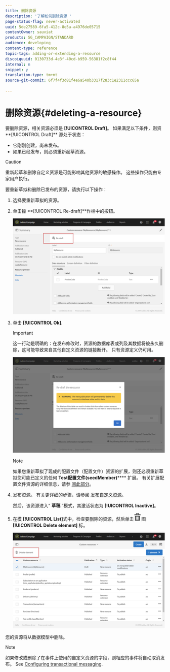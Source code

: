 ```yaml
---
title: 删除资源
description: '了解如何删除资源 '
page-status-flag: never-activated
uuid: 5de27589-6fa5-412c-8e5a-a4976de05715
contentOwner: sauviat
products: SG_CAMPAIGN/STANDARD
audience: developing
content-type: reference
topic-tags: adding-or-extending-a-resource
discoiquuid: 0130733d-4e3f-40cd-b959-56381f2c8f44
internal: n
snippet: y
translation-type: tm+mt
source-git-commit: 6f7f4f3d81f4e6a540b3317f283c1e2311ccc65a

---
```



# 删除资源{#deleting-a-resource}

要删除资源，相关资源必须是 **[!UICONTROL Draft]**。 如果满足以下条件，则资**[!UICONTROL Draft]** 源处于状态：

* 它刚刚创建，尚未发布。
* 如果已经发布，则必须重新起草资源。

>[!CAUTION]
>
>重新起草和删除自定义资源是可能影响其他资源的敏感操作。 这些操作只能由专家用户执行。

要重新草拟和删除已发布的资源，请执行以下操作：

1. 选择要重新草拟的资源。
1. 单击操 **[!UICONTROL Re-draft]**作栏中的按钮。

   ![](assets/schema_extension_uc26.png)

1. 单击 **[!UICONTROL Ok]**.

   >[!IMPORTANT]
   >
   >这一行动是明确的：在发布修改时，资源的数据库表或列及其数据将被永久删除，这可能导致来自其他自定义资源的链接断开。 只有资源定义仍可用。

   ![](assets/schema_extension_uc27.png)

   >[!NOTE]
   >
   >如果您重新草拟了现成的配置文件（配置文件）资源的扩展，则还必须重新草拟您可能已定义的任何 **Test配置文件(seedMember)****** 扩展。 有关扩展配置文件资源的详细信息，请参 [阅此部分](../../developing/using/extending-the-profile-resource-with-a-new-field.md)。

1. 发布资源。 有关更详细的步骤，请参阅 [发布自定义资源](../../developing/using/updating-the-database-structure.md#publishing-a-custom-resource)。

   然后，该资源进入“ **草稿** ”模式，其激活状态为 **[!UICONTROL Inactive]**。

1. 在模 **[!UICONTROL List]**&#x200B;式中，检查要删除的资源，然后单击![](assets/delete_darkgrey-24px.png)图&#x200B;**[!UICONTROL Delete element]** 标。

   ![](assets/schema_extension_uc28.png)

您的资源将从数据模型中删除。

>[!NOTE]
>
>如果修改或删除了在事件上使用的自定义资源的字段，则相应的事件将自动取消发布。 See [Configuring transactional messaging](../../administration/using/configuring-transactional-messaging.md).

